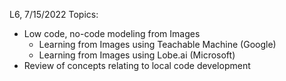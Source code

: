 L6, 7/15/2022 Topics:

- Low code, no-code modeling from Images
  - Learning from Images using Teachable Machine (Google)
  - Learning from Images using Lobe.ai (Microsoft)
- Review of concepts relating to local code development

